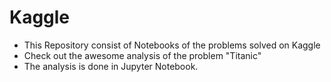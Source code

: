 # Kaggle
* This Repository consist of Notebooks of the problems solved on Kaggle 
* Check out the awesome analysis of the problem "Titanic"
* The analysis is done in Jupyter Notebook.
